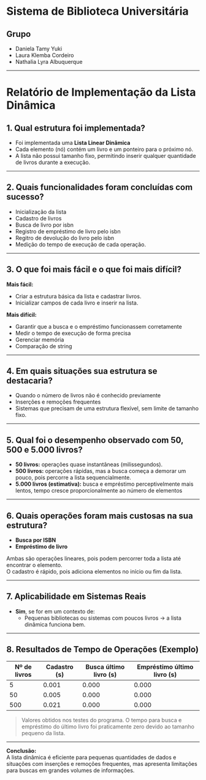 # Sistema de Biblioteca Universitária

## Grupo
- Daniela Tamy Yuki  
- Laura Klemba Cordeiro  
- Nathalia Lyra Albuquerque  

---

# Relatório de Implementação da Lista Dinâmica

## 1. Qual estrutura foi implementada?
- Foi implementada uma **Lista Linear Dinâmica**  
- Cada elemento (nó) contém um livro e um ponteiro para o próximo nó.  
- A lista não possui tamanho fixo, permitindo inserir qualquer quantidade de livros durante a execução.

---

## 2. Quais funcionalidades foram concluídas com sucesso?
- Inicialização da lista 
- Cadastro de livros 
- Busca de livro por isbn
- Registro de empréstimo de livro pelo isbn
- Regitro de devolução do livro pelo isbn 
- Medição do tempo de execução de cada operação.

---

## 3. O que foi mais fácil e o que foi mais difícil?
**Mais fácil:**  
- Criar a estrutura básica da lista e cadastrar livros.  
- Inicializar campos de cada livro e inserir na lista.

**Mais difícil:**  
- Garantir que a busca e o empréstimo funcionassem corretamente 
- Medir o tempo de execução de forma precisa 
- Gerenciar memória
- Comparação de string

---

## 4. Em quais situações sua estrutura se destacaria?
- Quando o número de livros não é conhecido previamente
- Inserções e remoções frequentes
- Sistemas que precisam de uma estrutura flexível, sem limite de tamanho fixo.

---

## 5. Qual foi o desempenho observado com 50, 500 e 5.000 livros?
- **50 livros:** operações quase instantâneas (milissegundos).  
- **500 livros:** operações rápidas, mas a busca começa a demorar um pouco, pois percorre a lista sequencialmente.  
- **5.000 livros (estimativa):** busca e empréstimo perceptivelmente mais lentos, tempo cresce proporcionalmente ao número de elementos

---

## 6. Quais operações foram mais custosas na sua estrutura?
- **Busca por ISBN**  
- **Empréstimo de livro**  

Ambas são operações lineares, pois podem percorrer toda a lista até encontrar o elemento.  
O cadastro é rápido, pois adiciona elementos no início ou fim da lista.

---

## 7. Aplicabilidade em Sistemas Reais
- **Sim**, se for em um contexto de:
  - Pequenas bibliotecas ou sistemas com poucos livros → a lista dinâmica funciona bem.  


---

## 8. Resultados de Tempo de Operações (Exemplo)
| Nº de livros | Cadastro (s) | Busca último livro (s) | Empréstimo último livro (s) |
|--------------|--------------|-----------------------|-----------------------------|
| 5            | 0.001        | 0.000                 | 0.000                       |
| 50           | 0.005        | 0.000                 | 0.000                       |
| 500          | 0.021        | 0.000                 | 0.000                       |

> Valores obtidos nos testes do programa. O tempo para busca e empréstimo do último livro foi praticamente zero devido ao tamanho pequeno da lista.

---

**Conclusão:**  
A lista dinâmica é eficiente para pequenas quantidades de dados e situações com inserções e remoções frequentes, mas apresenta limitações para buscas em grandes volumes de informações.
